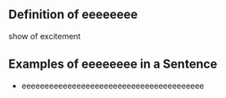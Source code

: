 ## Definition of eeeeeeee

show of excitement

## Examples of eeeeeeee in a Sentence

- eeeeeeeeeeeeeeeeeeeeeeeeeeeeeeeeeeeeeeee
